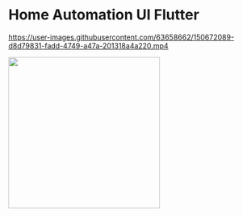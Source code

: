 # Home Automation UI Flutter

https://user-images.githubusercontent.com/63658662/150672089-d8d79831-fadd-4749-a47a-201318a4a220.mp4

<img src="https://user-images.githubusercontent.com/63658662/150672008-526d8397-72c0-48e6-a751-9b7025c31a3d.jpg" width="300">
